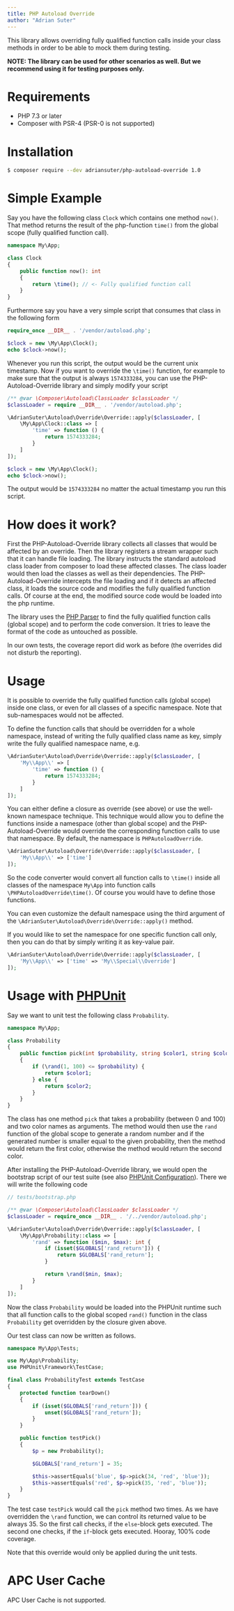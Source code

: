 ```yaml
---
title: PHP Autoload Override
author: "Adrian Suter"
---
```

This library allows overriding fully qualified function calls inside your class methods in order to
be able to mock them during testing.

**NOTE: The library can be used for other scenarios as well. But we recommend using it for testing purposes
only.**


# Requirements

- PHP 7.3 or later
- Composer with PSR-4 (PSR-0 is not supported)


# Installation

```bash
$ composer require --dev adriansuter/php-autoload-override 1.0
```


# Simple Example

Say you have the following class `Clock` which contains one method `now()`. That method returns
the result of the php-function `time()` from the global scope (fully qualified function call).
```php
namespace My\App;

class Clock
{
    public function now(): int
    {
        return \time(); // <- Fully qualified function call
    }
}
```

Furthermore say you have a very simple script that consumes that class in the following form
```php
require_once __DIR__ . '/vendor/autoload.php';

$clock = new \My\App\Clock();
echo $clock->now();
```

Whenever you run this script, the output would be the current unix timestamp. Now if you want to 
override the `\time()` function, for example to make sure that the output is always `1574333284`,
you can use the PHP-Autoload-Override library and simply modify your script

```php
/** @var \Composer\Autoload\ClassLoader $classLoader */
$classLoader = require __DIR__ . '/vendor/autoload.php';

\AdrianSuter\Autoload\Override\Override::apply($classLoader, [
    \My\App\Clock::class => [
        'time' => function () {
            return 1574333284;
        }
    ]
]);

$clock = new \My\App\Clock();
echo $clock->now();
```

The output would be `1574333284` no matter the actual timestamp you run this script.


# How does it work?

First the PHP-Autoload-Override library collects all classes that would be affected by an override.
Then the library registers a stream wrapper such that it can handle file loading.
The library instructs the standard autoload class loader from composer to load these affected classes.
The class loader would then load the classes as well as their dependencies. The PHP-Autoload-Override
intercepts the file loading and if it detects an affected class, it loads the source code and modifies the
fully qualified function calls. Of course at the end, the modified source code would be loaded into
the php runtime.

The library uses the [PHP Parser](https://github.com/nikic/PHP-Parser) to find the fully qualified
function calls (global scope) and to perform the code conversion. It tries to leave the format
of the code as untouched as possible.

In our own tests, the coverage report did work as before (the overrides did not disturb the reporting).


# Usage

It is possible to override the fully qualified function calls (global scope) inside one class, or even
for all classes of a specific namespace. Note that sub-namespaces would not be affected.

To define the function calls that should be overridden for a whole namespace,
instead of writing the fully qualified class name as key, simply write the fully
qualified namespace name, e.g.
```php
\AdrianSuter\Autoload\Override\Override::apply($classLoader, [
    'My\\App\\' => [
        'time' => function () {
            return 1574333284;
        }
    ]
]);
```

You can either define a closure as override (see above) or use the well-known namespace technique. This
technique would allow you to define the functions inside a namespace (other than global scope)
and the PHP-Autoload-Override would override the corresponding function calls to use that namespace.
By default, the namespace is `PHPAutoloadOverride`.
```php
\AdrianSuter\Autoload\Override\Override::apply($classLoader, [
    'My\\App\\' => ['time']
]);
```
So the code converter would convert all function calls to `\time()` inside all classes
of the namespace `My\App` into function calls `\PHPAutoloadOverride\time()`. Of course you
would have to define those functions.

You can even customize the default namespace using the third argument of 
the `\AdrianSuter\Autoload\Override\Override::apply()` method.

If you would like to set the namespace for one specific function call only, then
you can do that by simply writing it as key-value pair.
```php
\AdrianSuter\Autoload\Override\Override::apply($classLoader, [
    'My\\App\\' => ['time' => 'My\\Special\\Override']
]);
```


# Usage with [PHPUnit](https://phpunit.de/)

Say we want to unit test the following class `Probability`.

```php
namespace My\App;

class Probability
{
    public function pick(int $probability, string $color1, string $color2): string
    {
        if (\rand(1, 100) <= $probability) {
            return $color1;
        } else {
            return $color2;
        }
    }
}
```

The class has one method `pick` that takes a probability (between 0 and 100) and two color names as arguments.
The method would then use the `rand` function of the global scope to generate a random number and
if the generated number is smaller equal to the given probability, then the method would return 
the first color, otherwise the method would return the second color.

After installing the PHP-Autoload-Override library, we would open the bootstrap script of our test suite
(see also [PHPUnit Configuration](https://phpunit.readthedocs.io/en/8.4/configuration.html#the-bootstrap-attribute)).
There we will write the following code

```php
// tests/bootstrap.php

/** @var \Composer\Autoload\ClassLoader $classLoader */
$classLoader = require_once __DIR__ . '/../vendor/autoload.php';

\AdrianSuter\Autoload\Override\Override::apply($classLoader, [
    \My\App\Probability::class => [
        'rand' => function ($min, $max): int {
            if (isset($GLOBALS['rand_return'])) {
                return $GLOBALS['rand_return'];
            }

            return \rand($min, $max);
        }
    ]
]);
```

Now the class `Probability` would be loaded into the PHPUnit runtime such that all function calls to the global scoped 
`rand()` function in the class `Probability` get overridden by the closure given above.

Our test class can now be written as follows.

```php
namespace My\App\Tests;

use My\App\Probability;
use PHPUnit\Framework\TestCase;

final class ProbabilityTest extends TestCase
{
    protected function tearDown()
    {
        if (isset($GLOBALS['rand_return'])) {
            unset($GLOBALS['rand_return']);
        }
    }

    public function testPick()
    {
        $p = new Probability();

        $GLOBALS['rand_return'] = 35;

        $this->assertEquals('blue', $p->pick(34, 'red', 'blue'));
        $this->assertEquals('red', $p->pick(35, 'red', 'blue'));
    }
}
```

The test case `testPick` would call the `pick` method two times. As we have overridden the `\rand` function, we can
control its returned value to be always 35. So the first call checks, if the `else`-block
gets executed. The second one checks, if the `if`-block gets executed. Hooray, 100% code coverage.

Note that this override would only be applied during the unit tests.


# APC User Cache

APC User Cache is not supported.
